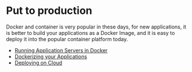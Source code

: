 # Put to production

Docker and container is very popular in these days,  for new applications, it is better to build your applications as a Docker Image, and it is easy to deploy it into the popular container platform today.

* [Running  Application Servers in Docker](./05prod-appservers-in-docker.md)
* [Dockerizing your Applications](./05prod-dockerizing-app.md)
* [Deploying on Cloud](./05prod-k8s.md)
